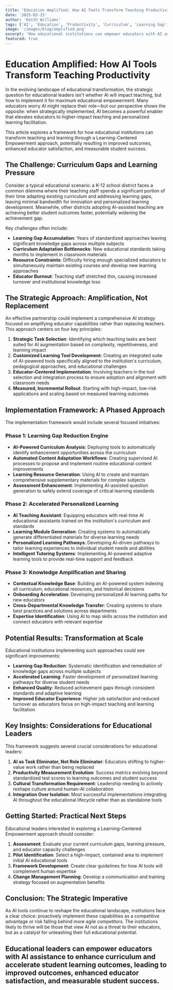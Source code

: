 ```yaml
---
title: 'Education Amplified: How AI Tools Transform Teaching Productivity'
date: '2025-03-15'
author: 'Keith Williams'
tags: ['AI', 'Education', 'Productivity', 'Curriculum', 'Learning Gap', 'Educational Strategy']
image: '/images/blog/amplified.png'
excerpt: 'How educational institutions can empower educators with AI assistance to enhance curriculum while accelerating student learning outcomes.'
featured: true
---
```


# Education Amplified: How AI Tools Transform Teaching Productivity

In the evolving landscape of educational transformation, the strategic question for educational leaders isn't whether AI will impact teaching, but how to implement it for maximum educational empowerment. Many educators worry AI might replace their role—but our perspective shows the opposite: when strategically implemented, AI becomes a powerful enabler that elevates educators to higher-impact teaching and personalized learning facilitation.

This article explores a framework for how educational institutions can transform teaching and learning through a Learning-Centered Empowerment approach, potentially resulting in improved outcomes, enhanced educator satisfaction, and measurable student success.

## The Challenge: Curriculum Gaps and Learning Pressure

Consider a typical educational scenario: a K-12 school district faces a common dilemma where their teaching staff spends a significant portion of their time adapting existing curriculum and addressing learning gaps, leaving minimal bandwidth for innovation and personalized learning development. Meanwhile, other districts adopting AI-assisted teaching are achieving better student outcomes faster, potentially widening the achievement gap.

Key challenges often include:

* **Learning Gap Accumulation**: Years of standardized approaches leaving significant knowledge gaps across multiple subjects
* **Curriculum Adaptation Bottlenecks**: New educational standards taking months to implement in classroom materials
* **Resource Constraints**: Difficulty hiring enough specialized educators to simultaneously maintain existing courses and develop new learning approaches
* **Educator Burnout**: Teaching staff stretched thin, causing increased turnover and institutional knowledge loss

## The Strategic Approach: Amplification, Not Replacement

An effective partnership could implement a comprehensive AI strategy focused on amplifying educator capabilities rather than replacing teachers. This approach centers on four key principles:

1. **Strategic Task Selection**: Identifying which teaching tasks are best suited for AI augmentation based on complexity, repetitiveness, and learning impact
2. **Customized Learning Tool Development**: Creating an integrated suite of AI-powered tools specifically aligned to the institution's curriculum, pedagogical approaches, and educational challenges
3. **Educator-Centered Implementation**: Involving teachers in the tool selection and integration process to ensure adoption and alignment with classroom needs
4. **Measured, Incremental Rollout**: Starting with high-impact, low-risk applications and scaling based on measured learning outcomes

## Implementation Framework: A Phased Approach

The implementation framework would include several focused initiatives:

### Phase 1: Learning Gap Reduction Engine

* **AI-Powered Curriculum Analysis**: Deploying tools to automatically identify enhancement opportunities across the curriculum
* **Automated Content Adaptation Workflows**: Creating supervised AI processes to propose and implement routine educational content improvements
* **Learning Resource Generation**: Using AI to create and maintain comprehensive supplementary materials for complex subjects
* **Assessment Enhancement**: Implementing AI-assisted question generation to safely extend coverage of critical learning standards

### Phase 2: Accelerated Personalized Learning

* **AI Teaching Assistant**: Equipping educators with real-time AI educational assistants trained on the institution's curriculum and standards
* **Learning Module Generation**: Creating systems to automatically generate differentiated materials for diverse learning needs
* **Personalized Learning Pathways**: Developing AI-driven pathways to tailor learning experiences to individual student needs and abilities
* **Intelligent Tutoring Systems**: Implementing AI-powered adaptive learning tools to provide real-time support and feedback

### Phase 3: Knowledge Amplification and Sharing

* **Contextual Knowledge Base**: Building an AI-powered system indexing all curriculum, educational resources, and historical decisions
* **Onboarding Acceleration**: Developing personalized AI learning paths for new educators
* **Cross-Departmental Knowledge Transfer**: Creating systems to share best practices and solutions across departments
* **Expertise Identification**: Using AI to map skills across the institution and connect educators with relevant expertise

## Potential Results: Transformation at Scale

Educational institutions implementing such approaches could see significant improvements:

* **Learning Gap Reduction**: Systematic identification and remediation of knowledge gaps across multiple subjects
* **Accelerated Learning**: Faster development of personalized learning pathways for diverse student needs
* **Enhanced Quality**: Reduced achievement gaps through consistent standards and adaptive learning
* **Improved Educator Experience**: Higher job satisfaction and reduced turnover as educators focus on high-impact teaching and learning facilitation

## Key Insights: Considerations for Educational Leaders

This framework suggests several crucial considerations for educational leaders:

1. **AI as Task Eliminator, Not Role Eliminator**: Educators shifting to higher-value work rather than being replaced
2. **Productivity Measurement Evolution**: Success metrics evolving beyond standardized test scores to learning outcomes and student success
3. **Cultural Transformation Requirement**: Leadership needing to actively reshape culture around human-AI collaboration
4. **Integration Over Isolation**: Most successful implementations integrating AI throughout the educational lifecycle rather than as standalone tools

## Getting Started: Practical Next Steps

Educational leaders interested in exploring a Learning-Centered Empowerment approach should consider:

1. **Assessment**: Evaluate your current curriculum gaps, learning pressure, and educator capacity challenges
2. **Pilot Identification**: Select a high-impact, contained area to implement initial AI educational tools
3. **Framework Development**: Create clear guidelines for how AI tools will complement human expertise
4. **Change Management Planning**: Develop a communication and training strategy focused on augmentation benefits

## Conclusion: The Strategic Imperative

As AI tools continue to reshape the educational landscape, institutions face a clear choice: proactively implement these capabilities as a competitive advantage or risk falling behind more agile competitors. The institutions likely to thrive will be those that view AI not as a threat to their educators, but as a catalyst for unleashing their full educational potential.

Educational leaders can empower educators with AI assistance to enhance curriculum and accelerate student learning outcomes, leading to improved outcomes, enhanced educator satisfaction, and measurable student success.
---
